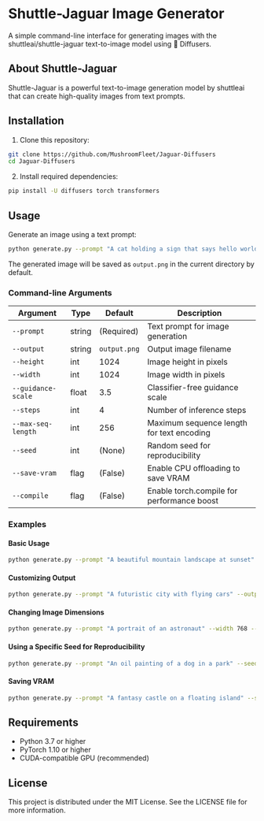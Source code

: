 # Shuttle-Jaguar Image Generator

A simple command-line interface for generating images with the shuttleai/shuttle-jaguar text-to-image model using 🧨 Diffusers.

## About Shuttle-Jaguar

Shuttle-Jaguar is a powerful text-to-image generation model by shuttleai that can create high-quality images from text prompts.

## Installation

1. Clone this repository:
```bash
git clone https://github.com/MushroomFleet/Jaguar-Diffusers
cd Jaguar-Diffusers
```

2. Install required dependencies:
```bash
pip install -U diffusers torch transformers
```

## Usage

Generate an image using a text prompt:

```bash
python generate.py --prompt "A cat holding a sign that says hello world"
```

The generated image will be saved as `output.png` in the current directory by default.

### Command-line Arguments

| Argument | Type | Default | Description |
|----------|------|---------|-------------|
| `--prompt` | string | (Required) | Text prompt for image generation |
| `--output` | string | `output.png` | Output image filename |
| `--height` | int | 1024 | Image height in pixels |
| `--width` | int | 1024 | Image width in pixels |
| `--guidance-scale` | float | 3.5 | Classifier-free guidance scale |
| `--steps` | int | 4 | Number of inference steps |
| `--max-seq-length` | int | 256 | Maximum sequence length for text encoding |
| `--seed` | int | (None) | Random seed for reproducibility |
| `--save-vram` | flag | (False) | Enable CPU offloading to save VRAM |
| `--compile` | flag | (False) | Enable torch.compile for performance boost |

### Examples

#### Basic Usage
```bash
python generate.py --prompt "A beautiful mountain landscape at sunset"
```

#### Customizing Output
```bash
python generate.py --prompt "A futuristic city with flying cars" --output "future_city.png"
```

#### Changing Image Dimensions
```bash
python generate.py --prompt "A portrait of an astronaut" --width 768 --height 1024
```

#### Using a Specific Seed for Reproducibility
```bash
python generate.py --prompt "An oil painting of a dog in a park" --seed 42
```

#### Saving VRAM
```bash
python generate.py --prompt "A fantasy castle on a floating island" --save-vram
```

## Requirements

- Python 3.7 or higher
- PyTorch 1.10 or higher
- CUDA-compatible GPU (recommended)

## License

This project is distributed under the MIT License. See the LICENSE file for more information.
